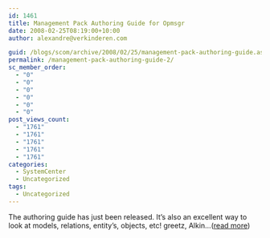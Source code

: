 ```yaml
---
id: 1461
title: Management Pack Authoring Guide for Opmsgr
date: 2008-02-25T08:19:00+10:00
author: alexandre@verkinderen.com

guid: /blogs/scom/archive/2008/02/25/management-pack-authoring-guide.aspx
permalink: /management-pack-authoring-guide-2/
sc_member_order:
  - "0"
  - "0"
  - "0"
  - "0"
  - "0"
  - "0"
post_views_count:
  - "1761"
  - "1761"
  - "1761"
  - "1761"
  - "1761"
categories:
  - SystemCenter
  - Uncategorized
tags:
  - Uncategorized
---
```

The authoring guide has just been released. It&#8217;s also an excellent way to look at models, relations, entity&#8217;s, objects, etc! greetz, Alkin&#8230;([read more](http://trycatch.be/blogs/scug/archive/2008/02/25/management-pack-authoring-guide.aspx))<img height="1" src="http://trycatch.be/aggbug.aspx?PostID=400" width="1" />
